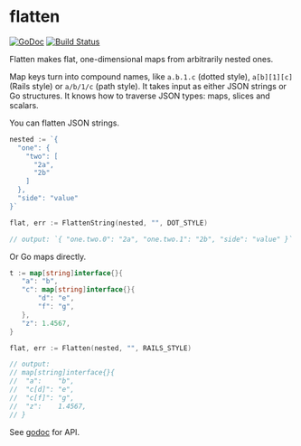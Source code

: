 flatten
=======

[![GoDoc](https://godoc.org/github.com/jeremywohl/flatten?status.png)](https://godoc.org/github.com/jeremywohl/flatten)
[![Build Status](https://travis-ci.org/jeremywohl/flatten.svg?branch=master)](https://travis-ci.org/jeremywohl/flatten)

Flatten makes flat, one-dimensional maps from arbitrarily nested ones.

Map keys turn into compound
names, like `a.b.1.c` (dotted style), `a[b][1][c]` (Rails style) or `a/b/1/c` (path style).  It takes input as either JSON strings or
Go structures.  It knows how to traverse JSON types: maps, slices and scalars.

You can flatten JSON strings.

```go
nested := `{
  "one": {
    "two": [
      "2a",
      "2b"
    ]
  },
  "side": "value"
}`

flat, err := FlattenString(nested, "", DOT_STYLE)

// output: `{ "one.two.0": "2a", "one.two.1": "2b", "side": "value" }`
```

Or Go maps directly.

```go
t := map[string]interface{}{
   "a": "b",
   "c": map[string]interface{}{
       "d": "e",
       "f": "g",
   },
   "z": 1.4567,
}

flat, err := Flatten(nested, "", RAILS_STYLE)

// output:
// map[string]interface{}{
//  "a":    "b",
//  "c[d]": "e",
//  "c[f]": "g",
//  "z":    1.4567,
// }
```

See [godoc](https://godoc.org/github.com/jeremywohl/flatten) for API.

